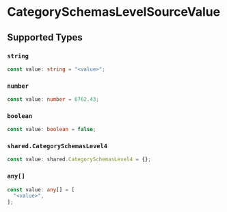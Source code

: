# CategorySchemasLevelSourceValue


## Supported Types

### `string`

```typescript
const value: string = "<value>";
```

### `number`

```typescript
const value: number = 6762.43;
```

### `boolean`

```typescript
const value: boolean = false;
```

### `shared.CategorySchemasLevel4`

```typescript
const value: shared.CategorySchemasLevel4 = {};
```

### `any[]`

```typescript
const value: any[] = [
  "<value>",
];
```

